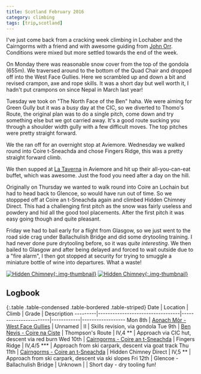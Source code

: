 ```yaml
---
title: Scotland February 2016
category: climbing
tags: [trip,scotland]
---
```

I've just come back from a cracking week climbing in Lochaber and the Cairngorms
with a friend and with awesome guiding from [John Orr](http://johnorrclimbing.com).
Conditions were mixed but more settled towards the end of the week.

On Monday there was reasonable snow cover from the top of the gondola (655m).
We traversed around to the bottom of the Quad Chair and dropped off into the
West Face Gullies. Here we scrambled up and down a bit and revised crampon, axe
and rope skills. It was a short day but well worth it, I hadn't put crampons on
since Nepal in March last year!

Tuesday we took on "The North Face of the Ben" haha. We were aiming for Green
Gully but it was a busy day at the CIC, so we diverted to Thomo's Route, the
original plan was to do a single pitch, come down and try something else but we
got carried away. It's a good route sucking you through a shoulder width gully
with a few difficult moves. The top pitches were pretty straight forward.

We the ran off for an overnight stop at Aviemore. Wednesday we walked round into
Coire t-Sneachda and chose Fingers Ridge, this was a pretty straight forward
climb.

We then supped at [La Taverna](http://www.highrange.co.uk/taverna) in Aviemore
and hit up their all-you-can-eat buffet, which was awesome. Just the food you need
after a day on the hill.

Originally on Thursday we wanted to walk round into Coire an Lochain but had to
head back to Glencoe, so would have run out of time. So we stoppped off at Coire
an t-Sneachda again and climbed Hidden Chimney Direct. This had a challenging
first pitch as the snow was fairly useless and powdery and hid all the good tool
placements. After the first pitch it was easy going though and quite pleasant.

Friday we had to bail early for a flight from Glasgow, so we just went to the
road side crag under Ballachulish Bridge and did some drytooling training. I
had never done pure drytooling before, so it was *quite interesting*. We then
bailed to Glasgow and after being delayed and forced to wait outside due to a
"fire alarm", I then got stopped at security for trying to smuggle a miniature
bottle of wine into departures. What a waste!

[![Hidden Chimney](https://farm2.staticflickr.com/1641/25021551996_b4299774f2_z.jpg){:.img-thumbnail}](https://www.flickr.com/photos/msyea/25021551996)
[![Hidden Chimney](https://farm2.staticflickr.com/1641/24752343580_c2f101225f_z.jpg){:.img-thumbnail}](https://www.flickr.com/photos/msyea/24752343580)

## Logbook

{:.table .table-condensed .table-bordered .table-striped}
Date     | Location                         | Climb                 | Grade      | Description
---------|----------------------------------|-----------------------|------------|------------------
Mon 8th  | [Aonach Mòr - West Face Gullies](https://www.strava.com/activities/493986744)   | Unnamed               | II         | Skills revision, via gondola
Tue 9th  | [Ben Nevis - Coire na Ciste](https://www.strava.com/activities/493986754)       | Thompson's Route      | IV,4 **    | Approach via CIC hut, descent via red burn
Wed 10th | [Cairngorms - Coire an t-Sneachda](https://www.strava.com/activities/493986757) | Fingers Ridge         | IV,4/5 *** | Approach from ski carpark, descent via goat track
Thu 11th | [Cairngorms - Coire an t-Sneachda](https://www.strava.com/activities/493986759) | Hidden Chimney Direct | IV,5 **    | Approach from ski carpark, descent via ski slopes
Fri 12th | Glencoe - Ballachulish Bridge    | Unknown               |            | Short day - dry tooling fun!
